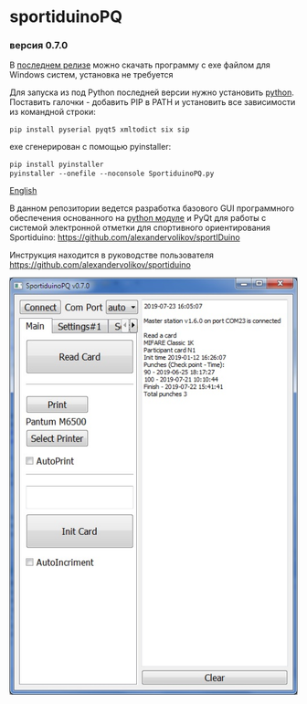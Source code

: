 ﻿# sportiduinoPQ

### версия 0.7.0

В [последнем релизе](https://github.com/alexandervolikov/SportiduinoPQ/releases) можно скачать программу с exe файлом для Windows систем, установка не требуется 

Для запуска из под Python последней версии нужно установить [python](https://www.python.org/). Поставить галочки - добавить PIP в PATH и установить все зависимости из командной строки:

```commandline
pip install pyserial pyqt5 xmltodict six sip
```

exe сгенерирован с помощью pyinstaller:

```commandline
pip install pyinstaller
pyinstaller --onefile --noconsole SportiduinoPQ.py
```

[English](https://github.com/alexandervolikov/SportiduinoPQ/blob/master/README.md)

В данном репозитории ведется разработка базового GUI программного обеспечения основанного на [python модуле](https://github.com/alexandervolikov/sportiduinoPython) и PyQt для работы с системой электронной отметки для спортивного ориентирования Sportiduino: https://github.com/alexandervolikov/sportIDuino

Инструкция находится в руководстве пользователя https://github.com/alexandervolikov/sportiduino

![](/images/main1.JPG)